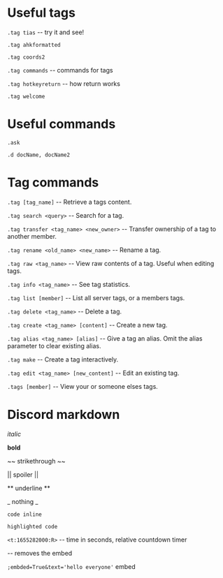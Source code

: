 # Useful tags

`.tag tias` -- try it and see!

`.tag ahkformatted`

`.tag coords2`

`.tag commands` -- commands for tags

`.tag hotkeyreturn` -- how return works

`.tag welcome`

# Useful commands

`.ask`

`.d docName, docName2`

# Tag commands

`.tag [tag_name]` -- Retrieve a tags content.

`.tag search <query>` -- Search for a tag.

`.tag transfer <tag_name> <new_owner>` -- Transfer ownership of a tag to another member.

`.tag rename <old_name> <new_name>` -- Rename a tag.

`.tag raw <tag_name>` -- View raw contents of a tag. Useful when editing tags.

`.tag info <tag_name>` -- See tag statistics.

`.tag list [member]` -- List all server tags, or a members tags.

`.tag delete <tag_name>` -- Delete a tag.

`.tag create <tag_name> [content]` -- Create a new tag.

`.tag alias <tag_name> [alias]` -- Give a tag an alias. Omit the alias parameter to clear existing alias.

`.tag make` -- Create a tag interactively.

`.tag edit <tag_name> [new_content]` -- Edit an existing tag.

`.tags [member]` -- View your or someone elses tags.

# Discord markdown

_italic_

**bold**

~~ strikethrough ~~

|| spoiler ||

** underline **

_ nothing _

`code inline`

```ahk
highlighted code
```

`<t:1655282000:R>` -- time in seconds, relative countdown timer

<link> -- removes the embed

`;embded=True&text='hello everyone'` embed